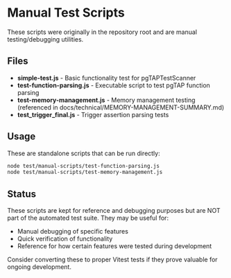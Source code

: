 # Manual Test Scripts

These scripts were originally in the repository root and are manual testing/debugging utilities.

## Files

- **simple-test.js** - Basic functionality test for pgTAPTestScanner
- **test-function-parsing.js** - Executable script to test pgTAP function parsing
- **test-memory-management.js** - Memory management testing (referenced in docs/technical/MEMORY-MANAGEMENT-SUMMARY.md)
- **test_trigger_final.js** - Trigger assertion parsing tests

## Usage

These are standalone scripts that can be run directly:

```bash
node test/manual-scripts/test-function-parsing.js
node test/manual-scripts/test-memory-management.js
```

## Status

These scripts are kept for reference and debugging purposes but are NOT part of the automated test suite. They may be useful for:

- Manual debugging of specific features
- Quick verification of functionality
- Reference for how certain features were tested during development

Consider converting these to proper Vitest tests if they prove valuable for ongoing development.
